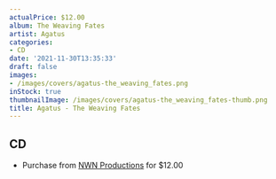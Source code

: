 ```yaml
---
actualPrice: $12.00
album: The Weaving Fates
artist: Agatus
categories:
- CD
date: '2021-11-30T13:35:33'
draft: false
images:
- /images/covers/agatus-the_weaving_fates.png
inStock: true
thumbnailImage: /images/covers/agatus-the_weaving_fates-thumb.png
title: Agatus - The Weaving Fates
---
```


## CD
* Purchase from [NWN Productions](http://shop.nwnprod.com/index.php?route=product/product&path=93&product_id=18153&sort=pd.name&order=ASC) for $12.00
